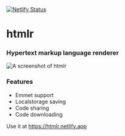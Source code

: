 [![Netlify Status](https://api.netlify.com/api/v1/badges/26b8b8f9-834c-4193-a9cd-396ee3b38f9f/deploy-status)](https://app.netlify.com/sites/htmlr/deploys)

# htmlr
### Hypertext markup language renderer

![A screenshot of htmlr](https://files.jns.gg/htmlrpreview.png)

### Features
- Emmet support
- Localstorage saving
- Code sharing
- Code downloading

Use it at https://htmlr.netlify.app

